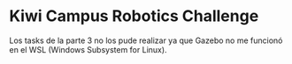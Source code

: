 # Kiwi Campus Robotics Challenge

Los tasks de la parte 3 no los pude realizar ya que Gazebo no me funcionó en el WSL (Windows Subsystem for Linux).
